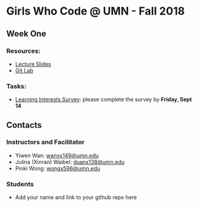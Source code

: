 # Girls Who Code @ UMN - Fall 2018

## Week One
### Resources:
- [Lecture Slides](https://docs.google.com/presentation/d/1WsV30CtiUnIwdvt3FyS_U0OYqYRUch91-o5LEZ4GOsQ/edit?usp=sharing)
- [Git Lab](https://github.com/xinranduan/GWC_UMN_FALL_2018/blob/master/git_lab.md)
### Tasks:
- [Learning Interests Survey](https://goo.gl/forms/APtFh8dc4QklB0ky1): please complete the survey by **Friday, Sept 14**

## Contacts
### Instructors and Facilitator
- Yiwen Wan: wanxx149@umn.edu
- Julina (Xinran) Waibel: duanx138@umn.edu
- Pinki Wong: wongx596@umn.edu
### Students
- Add your name and link to your github repo here
